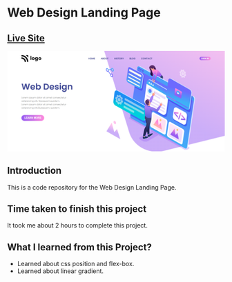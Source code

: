 # Web Design Landing Page

## [Live Site](https://web-design-landing-webpage.netlify.app/)

![Live-site-screenshot](images/Project-8.png)

## Introduction

This is a code repository for the Web Design Landing Page.

## Time taken to finish this project

It took me about 2 hours to complete this project.

## What I learned from this Project?

- Learned about css position and flex-box.
- Learned about linear gradient.
